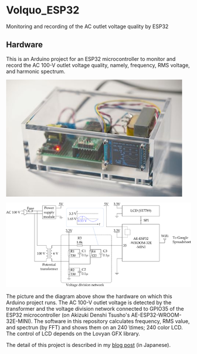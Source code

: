 # Volquo_ESP32
Monitoring and recording of the AC outlet voltage quality by ESP32

## Hardware
This is an Arduino project for an ESP32 microcontroller to monitor and record the AC 100-V outlet voltage quality, namely, frequency, RMS voltage, and harmonic spectrum.

![Hardware](hardware.jpg)

![System configuration](system_configuration.png)

The picture and the diagram above show the hardware on which this Arduino project runs. The AC 100-V outlet voltage is detected by the transformer and the voltage division network connected to GPIO35 of the ESP32 microcontroller (on Akizuki Denshi Tsusho's AE-ESP32-WROOM-32E-MINI). The software in this repository calculates frequency, RMS value, and spectrun (by FFT) and shows them on an 240 \times; 240 color LCD. The control of LCD depends on the Lovyan GFX library.

The detail of this project is described in my [blog post](https://negligible.hatenablog.com/entry/2022/07/26/030918) (in Japanese).
